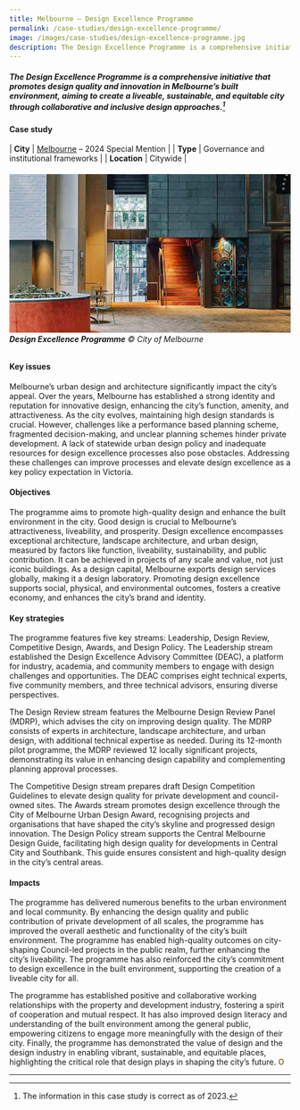 ```yaml
---
title: Melbourne – Design Excellence Programme
permalink: /case-studies/design-excellence-programme/
image: /images/case-studies/design-excellence-programme.jpg
description: The Design Excellence Programme is a comprehensive initiative that promotes design quality and innovation in Melbourne’s built environment, aiming to create a liveable, sustainable, and equitable city through collaborative and inclusive design approaches.
---
```


##### The Design Excellence Programme is a comprehensive initiative that promotes design quality and innovation in Melbourne’s built environment, aiming to create a liveable, sustainable, and equitable city through collaborative and inclusive design approaches.[^1]

#### **Case study**

| **City** | [Melbourne](/melbourne/) – 2024 Special Mention |
| **Type** | Governance and institutional frameworks  |
| **Location** | Citywide |

###### ![Design Excellence Programme](/images/case-studies/design-excellence-programme.jpg)**Design Excellence Programme** © City of Melbourne

#### **Key issues**

Melbourne’s urban design and architecture significantly impact the city’s appeal. Over the years, Melbourne has established a strong identity and reputation for innovative design, enhancing the city’s function, amenity, and attractiveness. As the city evolves, maintaining high design standards is crucial. However, challenges like a performance based planning scheme, fragmented decision-making, and unclear planning schemes hinder private development. A lack of statewide urban design policy and inadequate resources for design excellence processes also pose obstacles. Addressing these challenges can improve processes and elevate design excellence as a key policy expectation in Victoria.

#### **Objectives**

The programme aims to promote high-quality design and enhance the built environment in the city. Good design is crucial to Melbourne’s attractiveness, liveability, and prosperity. Design excellence encompasses exceptional architecture, landscape architecture, and urban design, measured by factors like function, liveability, sustainability, and public contribution. It can be achieved in projects of any scale and value, not just iconic buildings. As a design capital, Melbourne exports design services globally, making it a design laboratory. Promoting design excellence supports social, physical, and environmental outcomes, fosters a creative economy, and enhances the city’s brand and identity.

#### **Key strategies**

The programme features five key streams: Leadership, Design Review, Competitive Design, Awards, and Design Policy. The Leadership stream established the Design Excellence Advisory Committee (DEAC), a platform for industry, academia, and community members to engage with design challenges and opportunities. The DEAC comprises eight technical experts, five community members, and three technical advisors, ensuring diverse perspectives.

The Design Review stream features the Melbourne Design Review Panel (MDRP), which advises the city on improving design quality. The MDRP consists of experts in architecture, landscape architecture, and urban design, with additional technical expertise as needed. During its 12-month pilot programme, the MDRP reviewed 12 locally significant projects, demonstrating its value in enhancing design capability and complementing planning approval processes.

The Competitive Design stream prepares draft Design Competition Guidelines to elevate design quality for private development and council-owned sites. The Awards stream promotes design excellence through the City of Melbourne Urban Design Award, recognising projects and organisations that have shaped the city’s skyline and progressed design innovation. The Design Policy stream supports the Central Melbourne Design Guide, facilitating high design quality for developments in Central City and Southbank. This guide ensures consistent and high-quality design in the city’s central areas.

#### **Impacts**

The programme has delivered numerous benefits to the urban environment and local community. By enhancing the design quality and public contribution of private development of all scales, the programme has improved the overall aesthetic and functionality of the city’s built environment. The programme has enabled high-quality outcomes on city-shaping Council-led projects in the public realm, further enhancing the city’s liveability. The programme has also reinforced the city’s commitment to design excellence in the built environment, supporting the creation of a liveable city for all.

The programme has established positive and collaborative working relationships with the property and development industry, fostering a spirit of cooperation and mutual respect. It has also improved design literacy and understanding of the built environment among the general public, empowering citizens to engage more meaningfully with the design of their city. Finally, the programme has demonstrated the value of design and the design industry in enabling vibrant, sustainable, and equitable places, highlighting the critical role that design plays in shaping the city’s future. **<font color="#967942">O</font>**

---

[^1]: The information in this case study is correct as of 2023.
